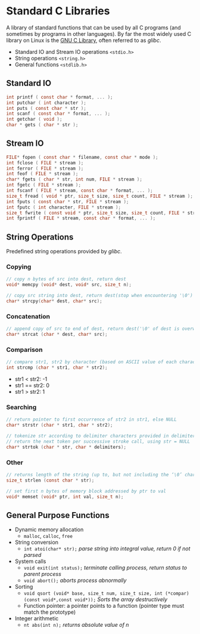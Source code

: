 # Standard C Libraries

A library of standard functions that can be used by all C programs (and sometimes by programs in other languages). By far the most widely used C library on Linux is the [GNU C Library](http://www.gnu.org/software/libc), often referred to as *glibc*.

- Standard IO and Stream IO operations `<stdio.h>`
- String operations `<string.h>`
- General functions `<stdlib.h>`

## Standard IO

```C
int printf ( const char * format, ... );
int putchar ( int character );
int puts ( const char * str );
int scanf ( const char * format, ... );
int getchar ( void );
char * gets ( char * str );

```

## Stream IO

```C
FILE* fopen ( const char * filename, const char * mode );
int fclose ( FILE * stream );
int ferror ( FILE * stream );
int feof ( FILE * stream );
char* fgets ( char * str, int num, FILE * stream );
int fgetc ( FILE * stream );
int fscanf ( FILE * stream, const char * format, ... );
size_t fread ( void * ptr, size_t size, size_t count, FILE * stream );
int fputs ( const char * str, FILE * stream );
int fputc ( int character, FILE * stream );
size_t fwrite ( const void * ptr, size_t size, size_t count, FILE * stream );
int fprintf ( FILE * stream, const char * format, ... );
```

## String Operations

Predefined string operations provided by *glibc*.

### Copying
```C
// copy n bytes of src into dest, return dest
void* memcpy (void* dest, void* src, size_t n);

// copy src string into dest, return dest(stop when encountering '\0')
char* strcpy(char* dest, char* src);
```

### Concatenation
```C 
// append copy of src to end of dest, return dest('\0' of dest is overwritten)
char* strcat (char * dest, char* src);
```

### Comparison 

```C
// compare str1, str2 by character (based on ASCII value of each character, then string length), return comparison result
int strcmp (char * str1, char * str2);
```
- str1 < str2: -1 
- str1 == str2: 0
- str1 > str2: 1

### Searching 

```C 
// return pointer to first occurrence of str2 in str1, else NULL
char* strstr (char * str1, char * str2);

// tokenize str according to delimiter characters provided in delimiters, 
// return the next token per successive stroke call, using str = NULL
char* strtok (char * str, char * delimiters);
```

### Other 

```C
// returns length of the string (up to, but not including the ‘\0’ character)
size_t strlen (const char * str);

// set first n bytes of memory block addressed by ptr to val
void* memset (void* ptr, int val, size_t n);
```

## General Purpose Functions

- Dynamic memory allocation 
  - `malloc`, `calloc`, `free`
- String conversion 
  - `int atoi(char* str);` *parse string into integral value, return 0 if not parsed*
- System calls 
  - `void exit(int status);` *terminate calling process, return status to parent process* 
  - `void abort();` *aborts process abnormally*
- Sorting 
  - `void qsort (void* base, size_t num, size_t size, int (*compar)(const void*,const void*));` *Sorts the array destructively*
  - Function pointer: a pointer points to a function (pointer type must match the prototype)
- Integer arithmetic
  - `nt abs(int n);` *returns absolute value of n*
